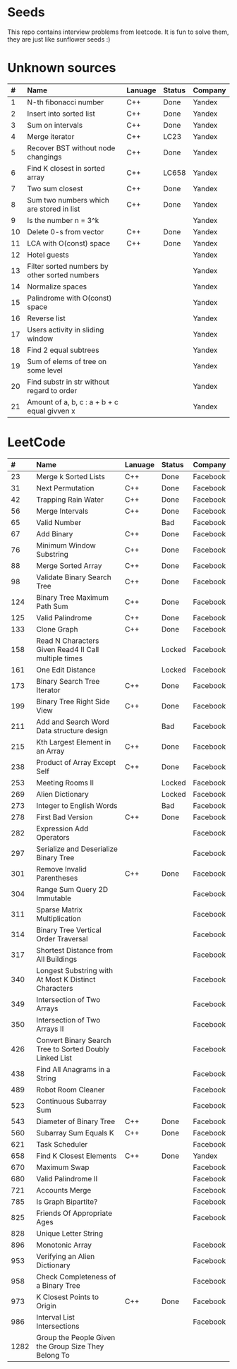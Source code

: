 # Seeds
This repo contains interview problems from leetcode. It is fun to solve them, they are just like sunflower seeds :)

# Unknown sources
| #    | Name                                                       |Lanuage  | Status | Company   |
|:-----|:-----------------------------------------------------------|:--------|:-------|:----------|
| 1    | N-th fibonacci number                                      | C++     | Done   | Yandex    |
| 2    | Insert into sorted list                                    | C++     | Done   | Yandex    |
| 3    | Sum on intervals                                           | C++     | Done   | Yandex    |
| 4    | Merge iterator                                             | C++     | LC23   | Yandex    |
| 5    | Recover BST without node changings                         | C++     | Done   | Yandex    |
| 6    | Find K closest in sorted array                             | C++     | LC658  | Yandex    |
| 7    | Two sum closest                                            | C++     | Done   | Yandex    |
| 8    | Sum two numbers which are stored in list                   | C++     | Done   | Yandex    |
| 9    | Is the number n = 3^k                                      |         |        | Yandex    |
| 10   | Delete 0-s from vector                                     | C++     | Done   | Yandex    |
| 11   | LCA with O(const) space                                    | C++     | Done   | Yandex    |
| 12   | Hotel guests                                               |         |        | Yandex    |
| 13   | Filter sorted numbers by other sorted numbers              |         |        | Yandex    |
| 14   | Normalize spaces                                           |         |        | Yandex    |
| 15   | Palindrome with O(const) space                             |         |        | Yandex    |
| 16   | Reverse list                                               |         |        | Yandex    |
| 17   | Users activity in sliding window                           |         |        | Yandex    |
| 18   | Find 2 equal subtrees                                      |         |        | Yandex    |
| 19   | Sum of elems of tree on some level                         |         |        | Yandex    |
| 20   | Find substr in str without regard to order                 |         |        | Yandex    |
| 21   | Amount of a, b, c : a + b + c equal givven x               |         |        | Yandex    |

# LeetCode
| #    | Name                                                       |Lanuage  | Status | Company   |
|:-----|:-----------------------------------------------------------|:--------|:-------|:----------|
| 23   | Merge k Sorted Lists                                       | C++     | Done   | Facebook  |
| 31   | Next Permutation                                           | C++     | Done   | Facebook  |
| 42   | Trapping Rain Water                                        | C++     | Done   | Facebook  |
| 56   | Merge Intervals                                            | C++     | Done   | Facebook  |
| 65   | Valid Number                                               |         | Bad    | Facebook  |
| 67   | Add Binary                                                 | C++     | Done   | Facebook  |
| 76   | Minimum Window Substring                                   | C++     | Done   | Facebook  |
| 88   | Merge Sorted Array                                         | C++     | Done   | Facebook  |
| 98   | Validate Binary Search Tree                                | C++     | Done   | Facebook  |
| 124  | Binary Tree Maximum Path Sum                               | C++     | Done   | Facebook  |
| 125  | Valid Palindrome                                           | C++     | Done   | Facebook  |
| 133  | Clone Graph                                                | C++     | Done   | Facebook  |
| 158  | Read N Characters Given Read4 II   Call multiple times     |         | Locked | Facebook  |
| 161  | One Edit Distance                                          |         | Locked | Facebook  |
| 173  | Binary Search Tree Iterator                                | C++     | Done   | Facebook  |
| 199  | Binary Tree Right Side View                                | C++     | Done   | Facebook  |
| 211  | Add and Search Word   Data structure design                |         | Bad    | Facebook  |
| 215  | Kth Largest Element in an Array                            | C++     | Done   | Facebook  |
| 238  | Product of Array Except Self                               | C++     | Done   | Facebook  |
| 253  | Meeting Rooms II                                           |         | Locked | Facebook  |
| 269  | Alien Dictionary                                           |         | Locked | Facebook  |
| 273  | Integer to English Words                                   |         | Bad    | Facebook  |
| 278  | First Bad Version                                          | C++     | Done   | Facebook  |
| 282  | Expression Add Operators                                   |         |        | Facebook  |
| 297  | Serialize and Deserialize Binary Tree                      |         |        | Facebook  |
| 301  | Remove Invalid Parentheses                                 | C++     | Done   | Facebook  |
| 304  | Range Sum Query 2D   Immutable                             |         |        | Facebook  |
| 311  | Sparse Matrix Multiplication                               |         |        | Facebook  |
| 314  | Binary Tree Vertical Order Traversal                       |         |        | Facebook  |
| 317  | Shortest Distance from All Buildings                       |         |        | Facebook  |
| 340  | Longest Substring with At Most K Distinct Characters       |         |        | Facebook  |
| 349  | Intersection of Two Arrays                                 |         |        | Facebook  |
| 350  | Intersection of Two Arrays II                              |         |        | Facebook  |
| 426  | Convert Binary Search Tree to Sorted Doubly Linked List    |         |        | Facebook  |
| 438  | Find All Anagrams in a String                              |         |        | Facebook  |
| 489  | Robot Room Cleaner                                         |         |        | Facebook  |
| 523  | Continuous Subarray Sum                                    |         |        | Facebook  |
| 543  | Diameter of Binary Tree                                    | C++     | Done   | Facebook  |
| 560  | Subarray Sum Equals K                                      | C++     | Done   | Facebook  |
| 621  | Task Scheduler                                             |         |        | Facebook  |
| 658  | Find K Closest Elements                                    | C++     | Done   | Yandex    |
| 670  | Maximum Swap                                               |         |        | Facebook  |
| 680  | Valid Palindrome II                                        |         |        | Facebook  |
| 721  | Accounts Merge                                             |         |        | Facebook  |
| 785  | Is Graph Bipartite?                                        |         |        | Facebook  |
| 825  | Friends Of Appropriate Ages                                |         |        | Facebook  |
| 828  | Unique Letter String                                       |         |        |           |
| 896  | Monotonic Array                                            |         |        | Facebook  |
| 953  | Verifying an Alien Dictionary                              |         |        | Facebook  |
| 958  | Check Completeness of a Binary Tree                        |         |        | Facebook  |
| 973  | K Closest Points to Origin                                 | C++     | Done   | Facebook  |
| 986  | Interval List Intersections                                |         |        | Facebook  |
| 1282 | Group the People Given the Group Size They Belong To       |         |        |           |
